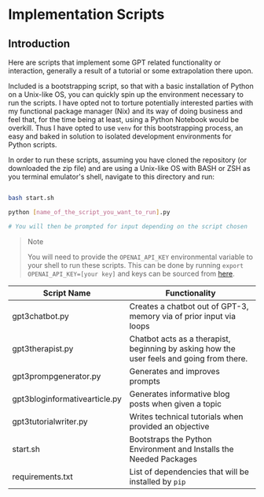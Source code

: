 # Implementation Scripts

<!-- toc -->

## Introduction

Here are scripts that implement some GPT related functionality or interaction, generally a result of a tutorial or some extrapolation there upon.

Included is a bootstrapping script, so that with a basic installation of Python on a Unix-like OS, you can quickly spin up the environment necessary to run the scripts. I have opted not to torture potentially interested parties with my functional package manager (Nix) and its way of doing business and feel that, for the time being at least, using a Python Notebook would be overkill. Thus I have opted to use `venv` for this bootstrapping process, an easy and baked in solution to isolated development environments for Python scripts.

In order to run these scripts, assuming you have cloned the repository (or downloaded the zip file) and are using a Unix-like OS with BASH or ZSH as you terminal emulator's shell, navigate to this directory and run:

```bash

bash start.sh

python [name_of_the_script_you_want_to_run].py

# You will then be prompted for input depending on the script chosen

```

> Note
>
> You will need to provide the `OPENAI_API_KEY` environmental variable to your shell to run these scripts. This can be done by running `export OPENAI_API_KEY=[your key]` and keys can be sourced from [here](https://platform.openai.com/account/api-keys).

| Script Name                   | Functionality                                                                             |
| ----------------------------- | ----------------------------------------------------------------------------------------- |
| gpt3chatbot.py                | Creates a chatbot out of GPT-3, memory via of prior input via loops                       |
| gpt3therapist.py              | Chatbot acts as a therapist, beginning by asking how the user feels and going from there. |
| gpt3prompgenerator.py         | Generates and improves prompts                                                            |
| gpt3bloginformativearticle.py | Generates informative blog posts when given a topic                                       |
| gpt3tutorialwriter.py         | Writes technical tutorials when provided an objective                                     |
| start.sh                      | Bootstraps the Python Environment and Installs the Needed Packages                        |
| requirements.txt              | List of dependencies that will be installed by `pip`                                      |
